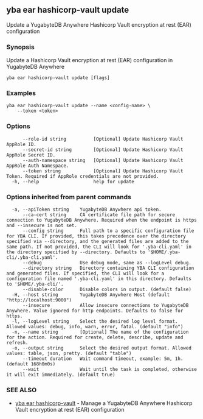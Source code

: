 ## yba ear hashicorp-vault update

Update a YugabyteDB Anywhere Hashicorp Vault encryption at rest (EAR) configuration

### Synopsis

Update a Hashicorp Vault encryption at rest (EAR) configuration in YugabyteDB Anywhere

```
yba ear hashicorp-vault update [flags]
```

### Examples

```
yba ear hashicorp-vault update --name <config-name> \
	--token <token>
```

### Options

```
      --role-id string          [Optional] Update Hashicorp Vault AppRole ID.
      --secret-id string        [Optional] Update Hashicorp Vault AppRole Secret ID.
      --auth-namespace string   [Optional] Update Hashicorp Vault AppRole Auth Namespace.
      --token string            [Optional] Update Hashicorp Vault Token. Required if AppRole credentials are not provided.
  -h, --help                    help for update
```

### Options inherited from parent commands

```
  -a, --apiToken string    YugabyteDB Anywhere api token.
      --ca-cert string     CA certificate file path for secure connection to YugabyteDB Anywhere. Required when the endpoint is https and --insecure is not set.
      --config string      Full path to a specific configuration file for YBA CLI. If provided, this takes precedence over the directory specified via --directory, and the generated files are added to the same path. If not provided, the CLI will look for '.yba-cli.yaml' in the directory specified by --directory. Defaults to '$HOME/.yba-cli/.yba-cli.yaml'.
      --debug              Use debug mode, same as --logLevel debug.
      --directory string   Directory containing YBA CLI configuration and generated files. If specified, the CLI will look for a configuration file named '.yba-cli.yaml' in this directory. Defaults to '$HOME/.yba-cli/'.
      --disable-color      Disable colors in output. (default false)
  -H, --host string        YugabyteDB Anywhere Host (default "http://localhost:9000")
      --insecure           Allow insecure connections to YugabyteDB Anywhere. Value ignored for http endpoints. Defaults to false for https.
  -l, --logLevel string    Select the desired log level format. Allowed values: debug, info, warn, error, fatal. (default "info")
  -n, --name string        [Optional] The name of the configuration for the action. Required for create, delete, describe, update and refresh.
  -o, --output string      Select the desired output format. Allowed values: table, json, pretty. (default "table")
      --timeout duration   Wait command timeout, example: 5m, 1h. (default 168h0m0s)
      --wait               Wait until the task is completed, otherwise it will exit immediately. (default true)
```

### SEE ALSO

* [yba ear hashicorp-vault](yba_ear_hashicorp-vault.md)	 - Manage a YugabyteDB Anywhere Hashicorp Vault encryption at rest (EAR) configuration

